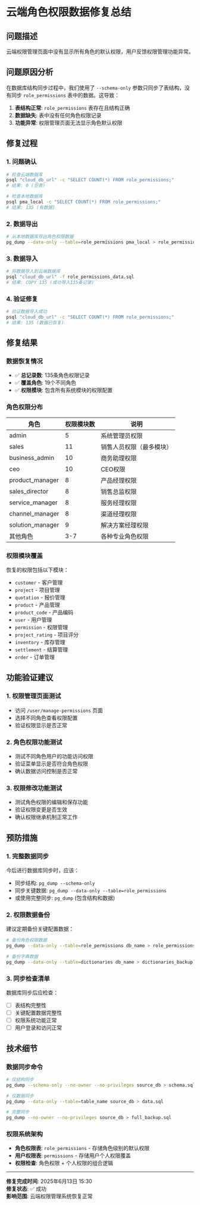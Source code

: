 # 云端角色权限数据修复总结

## 问题描述
云端权限管理页面中没有显示所有角色的默认权限，用户反馈权限管理功能异常。

## 问题原因分析
在数据库结构同步过程中，我们使用了 `--schema-only` 参数只同步了表结构，没有同步 `role_permissions` 表中的数据。这导致：

1. **表结构正常**: `role_permissions` 表存在且结构正确
2. **数据缺失**: 表中没有任何角色权限记录
3. **功能异常**: 权限管理页面无法显示角色默认权限

## 修复过程

### 1. 问题确认
```bash
# 检查云端数据库
psql "cloud_db_url" -c "SELECT COUNT(*) FROM role_permissions;"
# 结果: 0 (空表)

# 检查本地数据库  
psql pma_local -c "SELECT COUNT(*) FROM role_permissions;"
# 结果: 135 (有数据)
```

### 2. 数据导出
```bash
# 从本地数据库导出角色权限数据
pg_dump --data-only --table=role_permissions pma_local > role_permissions_data.sql
```

### 3. 数据导入
```bash
# 将数据导入到云端数据库
psql "cloud_db_url" -f role_permissions_data.sql
# 结果: COPY 135 (成功导入135条记录)
```

### 4. 验证修复
```bash
# 验证数据导入成功
psql "cloud_db_url" -c "SELECT COUNT(*) FROM role_permissions;"
# 结果: 135 (数据已恢复)
```

## 修复结果

### 数据恢复情况
- ✅ **总记录数**: 135条角色权限记录
- ✅ **覆盖角色**: 19个不同角色
- ✅ **权限模块**: 包含所有系统模块的权限配置

### 角色权限分布
| 角色 | 权限模块数 | 说明 |
|------|------------|------|
| admin | 5 | 系统管理员权限 |
| sales | 11 | 销售人员权限（最多模块） |
| business_admin | 10 | 商务助理权限 |
| ceo | 10 | CEO权限 |
| product_manager | 8 | 产品经理权限 |
| sales_director | 8 | 销售总监权限 |
| service_manager | 8 | 服务经理权限 |
| channel_manager | 8 | 渠道经理权限 |
| solution_manager | 9 | 解决方案经理权限 |
| 其他角色 | 3-7 | 各种专业角色权限 |

### 权限模块覆盖
恢复的权限包括以下模块：
- `customer` - 客户管理
- `project` - 项目管理  
- `quotation` - 报价管理
- `product` - 产品管理
- `product_code` - 产品编码
- `user` - 用户管理
- `permission` - 权限管理
- `project_rating` - 项目评分
- `inventory` - 库存管理
- `settlement` - 结算管理
- `order` - 订单管理

## 功能验证建议

### 1. 权限管理页面测试
- 访问 `/user/manage-permissions` 页面
- 选择不同角色查看权限配置
- 验证权限显示是否正常

### 2. 角色权限功能测试
- 测试不同角色用户的功能访问权限
- 验证菜单显示是否符合角色权限
- 确认数据访问控制是否正常

### 3. 权限修改功能测试
- 测试角色权限的编辑和保存功能
- 验证权限变更是否生效
- 确认权限继承机制正常工作

## 预防措施

### 1. 完整数据同步
今后进行数据库同步时，应该：
- 同步结构: `pg_dump --schema-only`
- 同步关键数据: `pg_dump --data-only --table=role_permissions`
- 或使用完整同步: `pg_dump` (包含结构和数据)

### 2. 权限数据备份
建议定期备份关键配置数据：
```bash
# 备份角色权限数据
pg_dump --data-only --table=role_permissions db_name > role_permissions_backup.sql

# 备份字典数据
pg_dump --data-only --table=dictionaries db_name > dictionaries_backup.sql
```

### 3. 同步检查清单
数据库同步后应检查：
- [ ] 表结构完整性
- [ ] 关键配置数据完整性
- [ ] 权限系统功能正常
- [ ] 用户登录和访问正常

## 技术细节

### 数据同步命令
```bash
# 仅结构同步
pg_dump --schema-only --no-owner --no-privileges source_db > schema.sql

# 仅数据同步
pg_dump --data-only --table=table_name source_db > data.sql

# 完整同步
pg_dump --no-owner --no-privileges source_db > full_backup.sql
```

### 权限系统架构
- **角色权限表**: `role_permissions` - 存储角色级别的默认权限
- **用户权限表**: `permissions` - 存储用户个人权限覆盖
- **权限检查**: 角色权限 + 个人权限的组合逻辑

---

**修复完成时间**: 2025年6月13日 15:30  
**修复状态**: ✅ 成功  
**影响范围**: 云端权限管理系统恢复正常 